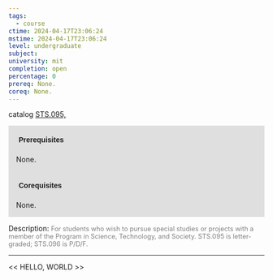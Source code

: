 ```yaml
---
tags:
  - course
ctime: 2024-04-17T23:06:24
mstime: 2024-04-17T23:06:24
level: undergraduate
subject: 
university: mit
completion: open
percentage: 0
prereq: None.
coreq: None.
---
```


catalog [STS.095,](http://student.mit.edu/catalog/mSTSa.html#STS.096)

<span style="display: block; padding: 15px; background-color: rgb(100, 100, 100, 0.2);"><font id="m_prereq4206_0" style="display: block; font-family: Arial, sans-serif; font-weight: bold; padding: 5px">Prerequisites</font><br><span id="prereq4206_0">None.</span></span>
<span style="display: block; padding: 15px; background-color: rgb(100, 100, 100, 0.2);"><font id="m_coreq4206_0" style="display: block; font-family: Arial, sans-serif; font-weight: bold; padding: 5px">Corequisites</font><br><span id="coreq4206_0">None.</span></span>

<font style="">Description:</font>
<font style="color: grey; font-size: 0.8rem;">For students who wish to pursue special studies or projects with a member of the Program in Science, Technology, and Society. STS.095 is letter-graded; STS.096 is P/D/F.</font>



---

<< HELLO, WORLD >>
